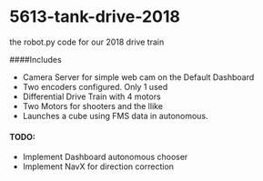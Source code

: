 # 5613-tank-drive-2018
the robot.py code for our 2018 drive train

####Includes

- Camera Server for simple web cam on the Default Dashboard
- Two encoders configured. Only 1 used
- Differential Drive Train with 4 motors
- Two Motors for shooters and the llike
- Launches a cube using FMS data in autonomous. 


#### TODO:

- Implement Dashboard autonomous chooser
- Implement NavX for direction correction
